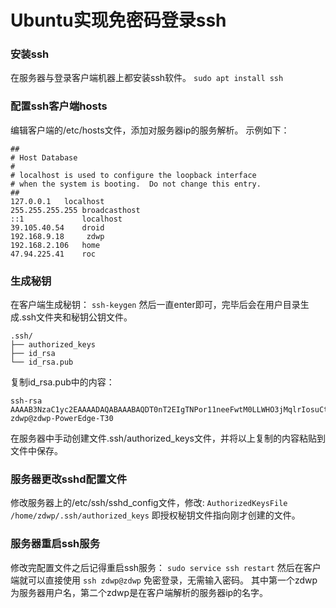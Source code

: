 # Ubuntu实现免密码登录ssh

### 安装ssh

在服务器与登录客户端机器上都安装ssh软件。
`sudo apt install ssh`
### 配置ssh客户端hosts
编辑客户端的/etc/hosts文件，添加对服务器ip的服务解析。
示例如下：
```
##
# Host Database
#
# localhost is used to configure the loopback interface
# when the system is booting.  Do not change this entry.
##
127.0.0.1	localhost
255.255.255.255	broadcasthost
::1             localhost
39.105.40.54    droid
192.168.9.18     zdwp
192.168.2.106   home
47.94.225.41    roc
```
### 生成秘钥
在客户端生成秘钥：
`ssh-keygen`
然后一直enter即可，完毕后会在用户目录生成.ssh文件夹和秘钥公钥文件。
```
.ssh/
├── authorized_keys
├── id_rsa
└── id_rsa.pub
```
复制id_rsa.pub中的内容：
```
ssh-rsa AAAAB3NzaC1yc2EAAAADAQABAAABAQDT0nT2EIgTNPor11neeFwtM0LLWHO3jMqlrIosuCts7iLmybRVpaTm1SeKbTjM1WAT+mEeB8SYD+l1HZJY7rZ2kHAZo0StdoWN8D+eQ8MRbu+yXcnab/IGGdh0wNhOwDa8QhKIEHWZ7PzNUPsFgHm3eX9txyrgo2nKCN+eaWMsOWzTuo9wY6vRY0PYf2EqcOcBzbQrzJn46ynIYQW23Q+61W4JJEWA6nNDdkgEfCCJNuE/TX28yvo0eqZ0BY2so0fDhr/OhASDSGVAFQwM5n13mui8FPBmlIeN+a90FCwO9/zjls3TrmC38/+vh5VUmsiliNaszYbyKC5arXF2JSI7 zdwp@zdwp-PowerEdge-T30
```
在服务器中手动创建文件.ssh/authorized_keys文件，并将以上复制的内容粘贴到文件中保存。
### 服务器更改sshd配置文件
修改服务器上的/etc/ssh/sshd_config文件，修改:
`AuthorizedKeysFile      /home/zdwp/.ssh/authorized_keys`
即授权秘钥文件指向刚才创建的文件。

### 服务器重启ssh服务
修改完配置文件之后记得重启ssh服务：
`sudo service ssh restart`
然后在客户端就可以直接使用
`ssh zdwp@zdwp`
免密登录，无需输入密码。
其中第一个zdwp为服务器用户名，第二个zdwp是在客户端解析的服务器ip的名字。
